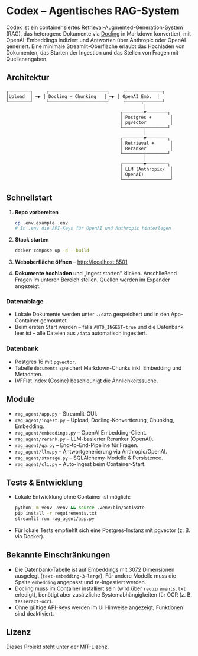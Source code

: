# Codex – Agentisches RAG-System

Codex ist ein containerisiertes Retrieval-Augmented-Generation-System (RAG), das heterogene
Dokumente via [Docling](https://github.com/docling-project/docling) in Markdown konvertiert, mit
OpenAI-Embeddings indiziert und Antworten über Anthropic oder OpenAI generiert. Eine minimale
Streamlit-Oberfläche erlaubt das Hochladen von Dokumenten, das Starten der Ingestion und das Stellen
von Fragen mit Quellenangaben.

## Architektur

```
┌────────┐     ┌──────────────────────┐     ┌──────────────┐
│Upload  │ ─▶ │ Docling → Chunking   │ ─▶ │ OpenAI Emb.  │
└────────┘     └──────────────────────┘     └──────┬───────┘
                                                    │
                                           ┌────────▼────────┐
                                           │ Postgres +       │
                                           │ pgvector         │
                                           └────────┬────────┘
                                                    │
                                           ┌────────▼────────┐
                                           │ Retrieval +      │
                                           │ Reranker         │
                                           └────────┬────────┘
                                                    │
                                           ┌────────▼────────┐
                                           │ LLM (Anthropic/  │
                                           │ OpenAI)          │
                                           └──────────────────┘
```

## Schnellstart

1. **Repo vorbereiten**

   ```bash
   cp .env.example .env
   # In .env die API-Keys für OpenAI und Anthropic hinterlegen
   ```

2. **Stack starten**

   ```bash
   docker compose up -d --build
   ```

3. **Weboberfläche öffnen** – [http://localhost:8501](http://localhost:8501)

4. **Dokumente hochladen** und „Ingest starten“ klicken. Anschließend Fragen im unteren Bereich
   stellen. Quellen werden im Expander angezeigt.

### Datenablage

* Lokale Dokumente werden unter `./data` gespeichert und in den App-Container gemountet.
* Beim ersten Start werden – falls `AUTO_INGEST=true` und die Datenbank leer ist – alle Dateien aus
  `/data` automatisch ingestiert.

### Datenbank

* Postgres 16 mit `pgvector`.
* Tabelle `documents` speichert Markdown-Chunks inkl. Embedding und Metadaten.
* IVFFlat Index (Cosine) beschleunigt die Ähnlichkeitssuche.

## Module

* `rag_agent/app.py` – Streamlit-GUI.
* `rag_agent/ingest.py` – Upload, Docling-Konvertierung, Chunking, Embedding.
* `rag_agent/embeddings.py` – OpenAI Embedding-Client.
* `rag_agent/rerank.py` – LLM-basierter Reranker (OpenAI).
* `rag_agent/qa.py` – End-to-End-Pipeline für Fragen.
* `rag_agent/llm.py` – Antwortgenerierung via Anthropic/OpenAI.
* `rag_agent/storage.py` – SQLAlchemy-Modelle & Persistence.
* `rag_agent/cli.py` – Auto-Ingest beim Container-Start.

## Tests & Entwicklung

* Lokale Entwicklung ohne Container ist möglich:

  ```bash
  python -m venv .venv && source .venv/bin/activate
  pip install -r requirements.txt
  streamlit run rag_agent/app.py
  ```

* Für lokale Tests empfiehlt sich eine Postgres-Instanz mit pgvector (z. B. via Docker).

## Bekannte Einschränkungen

* Die Datenbank-Tabelle ist auf Embeddings mit 3072 Dimensionen ausgelegt (`text-embedding-3-large`).
  Für andere Modelle muss die Spalte `embedding` angepasst und re-ingestiert werden.
* Docling muss im Container installiert sein (wird über `requirements.txt` erledigt), benötigt aber
  zusätzliche Systemabhängigkeiten für OCR (z. B. `tesseract-ocr`).
* Ohne gültige API-Keys werden im UI Hinweise angezeigt; Funktionen sind deaktiviert.

## Lizenz

Dieses Projekt steht unter der [MIT-Lizenz](LICENSE).
